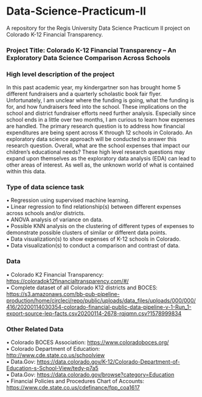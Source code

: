 # Data-Science-Practicum-II
A repository for the Regis University Data Science Practicum II project on Colorado K-12 Financial Transparency.

### Project Title: Colorado K-12 Financial Transparency – An Exploratory Data Science Comparison Across Schools

### High level description of the project
In this past academic year, my kindergartner son has brought home 5 different fundraisers and a quarterly scholastic book fair flyer. Unfortunately, I am unclear where the funding is going, what the funding is for, and how fundraisers feed into the school. These implications on the school and district fundraiser efforts need further analysis. Especially since school ends in a little over two months, I am curious to learn how expenses are handled. The primary research question is to address how financial expenditures are being spent across K through 12 schools in Colorado. An exploratory data science approach will be conducted to answer this research question. Overall, what are the school expenses that impact our children’s educational needs? These high level research questions may expand upon themselves as the exploratory data analysis (EDA) can lead to other areas of interest. As well as, the unknown world of what is contained within this data.

### Type of data science task
•	Regression using supervised machine learning.<br>
•	Linear regression to find relationship(s) between different expenses across schools and/or districts.<br>
•	ANOVA analysis of variance on data.<br>
•	Possible KNN analysis on the clustering of different types of expenses to demonstrate possible clusters of similar or different data points.<br>
•	Data visualization(s) to show expenses of K-12 schools in Colorado.<br>
•	Data visualization(s) to conduct a comparison and contrast of data.<br>

### Data
• Colorado K2 Financial Transparency: https://coloradok12financialtransparency.com/#/<br>
• Complete dataset of all Colorado K12 districts and BOCES: https://s3.amazonaws.com/bb-pub-pipeline-production/home/circleci/repo/public/uploads/data_files/uploads/000/000/416/20200114030354-colorado-financial-public-data-pipeline-v-1-Run_1-export-source-lep-facts.csv20200114-2678-rqjqmn.csv?1578999834<br>

### Other Related Data
• Colorado BOCES Association: https://www.coloradoboces.org/<br>
• Colorado Department of Education: http://www.cde.state.co.us/schoolview<br>
• Data.Gov: https://data.colorado.gov/K-12/Colorado-Department-of-Education-s-School-View/tedy-p7a5<br>
• Data.Gov: https://data.colorado.gov/browse?category=Education<br>
• Financial Policies and Procedures Chart of Accounts: https://www.cde.state.co.us/cdefinance/fpp_coa1617
